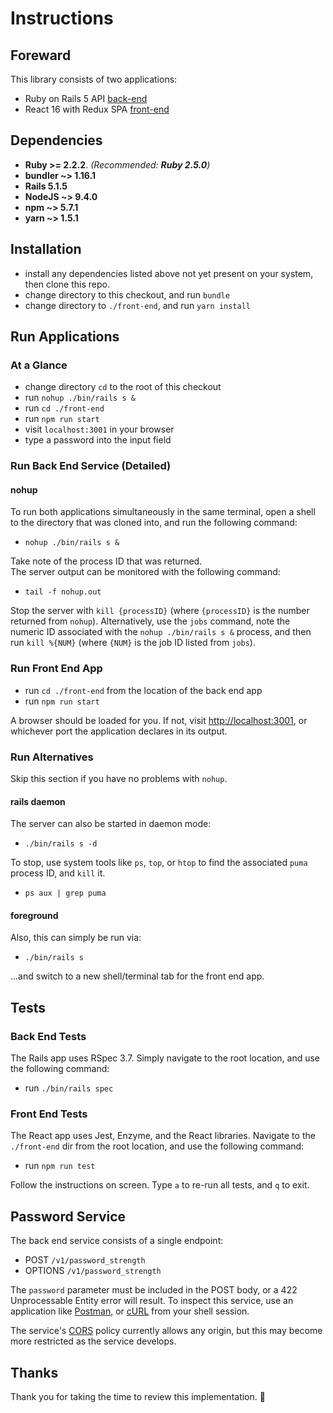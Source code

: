 # Instructions

## Foreward

This library consists of two applications:

 * Ruby on Rails 5 API [back-end](app)
 * React 16 with Redux SPA [front-end](front-end)

## Dependencies

 * **Ruby >= 2.2.2**. _(Recommended: **Ruby 2.5.0**)_
 * **bundler ~> 1.16.1**
 * **Rails 5.1.5**
 * **NodeJS ~> 9.4.0**
 * **npm ~> 5.7.1**
 * **yarn ~> 1.5.1**

## Installation

 * install any dependencies listed above not yet present on your system, then clone this repo.
 * change directory to this checkout, and run `bundle`
 * change directory to `./front-end`, and run `yarn install`

## Run Applications

### At a Glance

 * change directory `cd` to the root of this checkout
 * run `nohup ./bin/rails s &`
 * run `cd ./front-end`
 * run `npm run start`
 * visit `localhost:3001` in your browser
 * type a password into the input field

### Run Back End Service (Detailed)

#### nohup

To run both applications simultaneously in the same terminal, open a shell to the directory that was cloned into, and run the following command:

 * `nohup ./bin/rails s &`

Take note of the process ID that was returned.  
The server output can be monitored with the following command:

 * `tail -f nohup.out`

Stop the server with `kill {processID}` (where `{processID}` is the number returned from `nohup`). Alternatively, use the `jobs` command, note the numeric ID associated with the `nohup ./bin/rails s &` process, and then run `kill %{NUM}` (where `{NUM}` is the job ID listed from `jobs`).

### Run Front End App

 * run `cd ./front-end` from the location of the back end app
 * run `npm run start`

A browser should be loaded for you. If not, visit [http://localhost:3001](http://localhost:3001), or whichever port the application declares in its output.

### Run Alternatives

Skip this section if you have no problems with `nohup`.

#### rails daemon

The server can also be started in daemon mode:

 * `./bin/rails s -d`

To stop, use system tools like `ps`, `top`, or `htop` to find the associated `puma` process ID, and `kill` it.

 * `ps aux | grep puma`

#### foreground

Also, this can simply be run via:

 * `./bin/rails s`

...and switch to a new shell/terminal tab for the front end app.

## Tests

### Back End Tests

The Rails app uses RSpec 3.7. Simply navigate to the root location, and use the following command:

 * run `./bin/rails spec`

### Front End Tests

The React app uses Jest, Enzyme, and the React libraries. Navigate to the `./front-end` dir from the root location, and use the following command:

 * run `npm run test`

Follow the instructions on screen. Type `a` to re-run all tests, and `q` to exit.

## Password Service

The back end service consists of a single endpoint:

 * POST `/v1/password_strength`
 * OPTIONS `/v1/password_strength`

The `password` parameter must be included in the POST body, or a 422 Unprocessable Entity error will result. To inspect this service, use an application like [Postman](https://www.getpostman.com/), or [cURL](https://curl.haxx.se/) from your shell session.

The service's [CORS](https://developer.mozilla.org/en-US/docs/Web/HTTP/CORS) policy currently allows any origin, but this may become more restricted as the service develops.

## Thanks

Thank you for taking the time to review this implementation. :bow:
